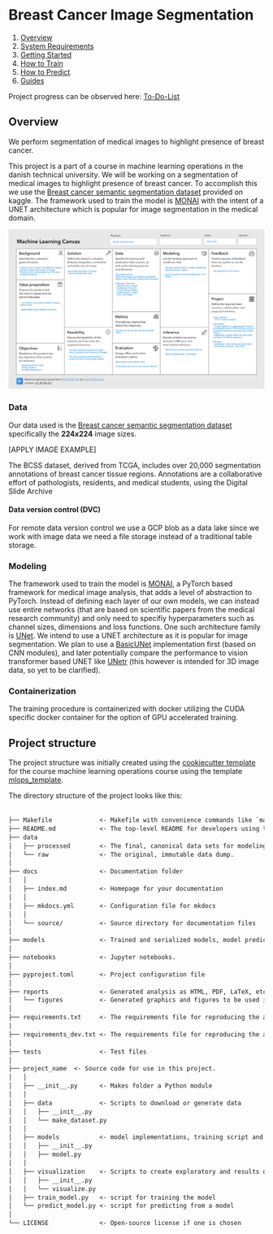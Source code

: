 # Breast Cancer Image Segmentation

1. [Overview](#overview)
2. [System Requirements](docs/readmes/system_req.md)
3. [Getting Started](docs/readmes/getting_started.md)
4. [How to Train](docs/readmes/how_to_train.md)
5. [How to Predict](docs/readmes/how_to_predict.md)
5. [Guides](docs/readmes/guides/guides.md)

Project progress can be observed here:
[To-Do-List](docs/readmes/to_do_list.md)


## Overview

We perform segmentation of medical images to highlight presence of breast cancer.

This project is a part of a course in machine learning operations in the danish technical university. We will be working
on a segmentation of medical images to highlight presence of breast cancer. To accomplish this we use the
[Breast cancer semantic segmentation dataset](https://www.kaggle.com/datasets/whats2000/breast-cancer-semantic-segmentation-bcss/data)
provided on kaggle. The framework used to train the model is [MONAI](https://monai.io/) with the intent of a UNET architecture which
is popular for image segmentation in the medical domain.

![ML canvas](reports/ml-canvas-1.png "ML Canvas")

### Data

Our data used is the [Breast cancer semantic segmentation dataset](https://www.kaggle.com/datasets/whats2000/breast-cancer-semantic-segmentation-bcss/data)
specifically the **224x224** image sizes.

[APPLY IMAGE EXAMPLE]

The BCSS dataset, derived from TCGA, includes over 20,000 segmentation annotations of breast cancer tissue regions. Annotations are a collaborative effort of pathologists, residents, and medical students, using the Digital Slide Archive

#### Data version control (DVC)

For remote data version control we use a GCP blob as a data lake since we work with image data we need a file storage instead
of a traditional table storage.

### Modeling

The framework used to train the model is [MONAI](https://monai.io/), a PyTorch based framework for medical image analysis, that adds a level of abstraction to PyTorch. Instead of defining each layer of our own models, we can instead use entire networks (that are based on scientific papers from the medical research community) and only need to specifiy hyperparameters such as channel sizes, dimensions and loss functions. One such architecture family is [UNet](https://www.nature.com/articles/s41592-018-0261-2). We intend to use a UNET architecture as it is popular for image segmentation. We plan to use a [BasicUNet](https://docs.monai.io/en/stable/networks.html#basicunet) implementation first (based on CNN modules), and later potentially compare the performance to vision transformer based UNET like [UNetr](https://docs.monai.io/en/stable/networks.html#unetr) (this however is intended for 3D image data, so yet to be clarified).

### Containerization

The training procedure is containerized with docker utilizing the CUDA specific docker container for the option of GPU
accelerated training.

## Project structure

The project structure was initially created using the [cookiecutter template](https://github.com/cookiecutter/cookiecutter) for the course machine learning operations
 course using the template [mlops_template](https://github.com/SkafteNicki/mlops_template).

The directory structure of the project looks like this:

```txt

├── Makefile             <- Makefile with convenience commands like `make data` or `make train`
├── README.md            <- The top-level README for developers using this project.
├── data
│   ├── processed        <- The final, canonical data sets for modeling.
│   └── raw              <- The original, immutable data dump.
│
├── docs                 <- Documentation folder
│   │
│   ├── index.md         <- Homepage for your documentation
│   │
│   ├── mkdocs.yml       <- Configuration file for mkdocs
│   │
│   └── source/          <- Source directory for documentation files
│
├── models               <- Trained and serialized models, model predictions, or model summaries
│
├── notebooks            <- Jupyter notebooks.
│
├── pyproject.toml       <- Project configuration file
│
├── reports              <- Generated analysis as HTML, PDF, LaTeX, etc.
│   └── figures          <- Generated graphics and figures to be used in reporting
│
├── requirements.txt     <- The requirements file for reproducing the analysis environment
|
├── requirements_dev.txt <- The requirements file for reproducing the analysis environment
│
├── tests                <- Test files
│
├── project_name  <- Source code for use in this project.
│   │
│   ├── __init__.py      <- Makes folder a Python module
│   │
│   ├── data             <- Scripts to download or generate data
│   │   ├── __init__.py
│   │   └── make_dataset.py
│   │
│   ├── models           <- model implementations, training script and prediction script
│   │   ├── __init__.py
│   │   ├── model.py
│   │
│   ├── visualization    <- Scripts to create exploratory and results oriented visualizations
│   │   ├── __init__.py
│   │   └── visualize.py
│   ├── train_model.py   <- script for training the model
│   └── predict_model.py <- script for predicting from a model
│
└── LICENSE              <- Open-source license if one is chosen
```
